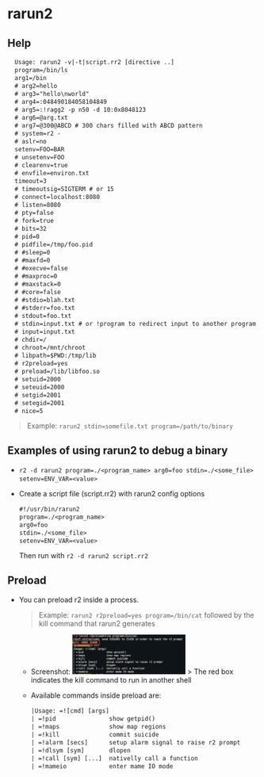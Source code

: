 <!-- TITLE: rarun2 -->

# rarun2

## Help

      Usage: rarun2 -v|-t|script.rr2 [directive ..]
      program=/bin/ls
      arg1=/bin
      # arg2=hello
      # arg3="hello\nworld"
      # arg4=:048490184058104849
      # arg5=:!ragg2 -p n50 -d 10:0x8048123
      # arg6=@arg.txt
      # arg7=@300@ABCD # 300 chars filled with ABCD pattern
      # system=r2 -
      # aslr=no
      setenv=FOO=BAR
      # unsetenv=FOO
      # clearenv=true
      # envfile=environ.txt
      timeout=3
      # timeoutsig=SIGTERM # or 15
      # connect=localhost:8080
      # listen=8080
      # pty=false
      # fork=true
      # bits=32
      # pid=0
      # pidfile=/tmp/foo.pid
      # #sleep=0
      # #maxfd=0
      # #execve=false
      # #maxproc=0
      # #maxstack=0
      # #core=false
      # #stdio=blah.txt
      # #stderr=foo.txt
      # stdout=foo.txt
      # stdin=input.txt # or !program to redirect input to another program
      # input=input.txt
      # chdir=/
      # chroot=/mnt/chroot
      # libpath=$PWD:/tmp/lib
      # r2preload=yes
      # preload=/lib/libfoo.so
      # setuid=2000
      # seteuid=2000
      # setgid=2001
      # setegid=2001
      # nice=5

  > Example: `rarun2 stdin=somefile.txt program=/path/to/binary`

## Examples of using rarun2 to debug a binary
  - `r2 -d rarun2 program=./<program_name> arg0=foo stdin=./<some_file> setenv=ENV_VAR=<value>`
  - Create a script file (script.rr2) with rarun2 config options

        #!/usr/bin/rarun2
        program=./<program_name>
        arg0=foo
        stdin=./<some_file>
        setenv=ENV_VAR=<value>

    Then run with `r2 -d rarun2 script.rr2`
		
## Preload
  - You can preload r2 inside a process.
	 > Example: `rarun2 r2preload=yes program=/bin/cat` followed by the kill command that rarun2 generates
	- Screenshot:
		<img src="/uploads/tools/rarun-2-preload.png" width="50%">
		  > The red box indicates the kill command to run in another shell
	- Available commands inside preload are:
		
		```text
		|Usage: =![cmd] [args]
		| =!pid               show getpid()
		| =!maps              show map regions
		| =!kill              commit suicide
		| =!alarm [secs]      setup alarm signal to raise r2 prompt
		| =!dlsym [sym]       dlopen
		| =!call [sym] [...]  nativelly call a function
		| =!mameio            enter mame IO mode
		```

<p hidden>preload rarun2 pid maps kill alarm dlsym call mameio</p>